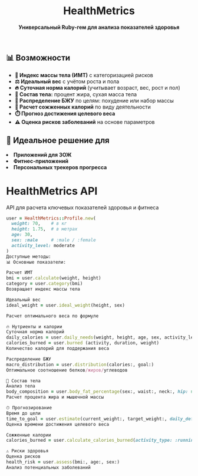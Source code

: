 <h1 align="center">
  HealthMetrics
</h1>

<p align="center">
  <strong>Универсальный Ruby-гем для анализа показателей здоровья</strong>
</p>


<br>

<h2>📊 Возможности</h2>

<ul>
  <li><b>📏 Индекс массы тела (ИМТ)</b> с категоризацией рисков</li>
  <li><b>⚖️ Идеальный вес</b> с учётом роста и пола</li>
  <li><b>🔥 Суточная норма калорий</b> (учитывает возраст, вес, рост и пол)</li>
  <li><b>💪 Состав тела:</b> процент жира, сухая масса тела</li>
  <li><b>🍎 Распределение БЖУ</b> по целям: похудение или набор массы</li>
  <li><b>🏃 Расчет сожженных калорий</b> по виду деятельности</li>
  <li><b>⏱️ Прогноз достижения целевого веса</b></li>
  <li><b>⚠️ Оценка рисков заболеваний</b> на основе параметров</li>
</ul>

<h2>🎯 Идеальное решение для</h2>

<li><b>Приложений для ЗОЖ</b></li>
<li><b>Фитнес-приложений</b></li>
<li><b>Персональных трекеров прогресса</b></li>

# HealthMetrics API

API для расчета ключевых показателей здоровья и фитнеса


```ruby
user = HealthMetrics::Profile.new(
  weight: 70,    # в кг
  height: 1.75,  # в метрах
  age: 30,
  sex: :male     # :male / :female
  activity_level: moderate
)
Доступные методы:
📊 Основные показатели:

Расчет ИМТ
bmi = user.calculate(weight, height)
category = user.category(bmi)
Возвращает индекс массы тела

Идеальный вес
ideal_weight = user.ideal_weight(height, sex)

Расчет оптимального веса по формуле

🔥 Нутриенты и калории
Суточная норма калорий
daily_calories = user.daily_needs(weight, height, age, sex, activity_level)
calories_burned = user.burned (activity, duration, weight)
Количество калорий для поддержания веса

Распределение БЖУ
macro_distribution = user.distribution(calories:, goal:)
Оптимальное соотношение белков/жиров/углеводов

💪 Состав тела
Анализ тела
body_composition = user.body_fat_percentage(sex:, waist:, neck:, hip: nil, height:)
Расчет процента жира и мышечной массы

⏱ Прогнозирование
Время до цели
time_to_goal = user.estimate(current_weight:, target_weight:, daily_deficit: 500)
Оценка времени достижения целевого веса

Сожженные калории
calories_burned = user.calculate_calories_burned(activity_type: :running, duration: 60)

⚠️ Риски здоровья
Оценка рисков
health_risk = user.assess(bmi:, age:, sex:)
Анализ потенциальных заболеваний
